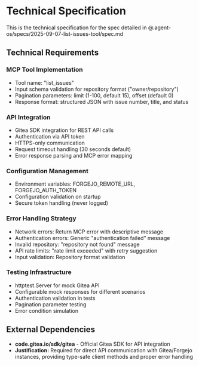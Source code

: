 # Technical Specification

This is the technical specification for the spec detailed in @.agent-os/specs/2025-09-07-list-issues-tool/spec.md

## Technical Requirements

### MCP Tool Implementation
- Tool name: "list_issues"
- Input schema validation for repository format ("owner/repository")
- Pagination parameters: limit (1-100, default 15), offset (default 0)
- Response format: structured JSON with issue number, title, and status

### API Integration
- Gitea SDK integration for REST API calls
- Authentication via API token
- HTTPS-only communication
- Request timeout handling (30 seconds default)
- Error response parsing and MCP error mapping

### Configuration Management
- Environment variables: FORGEJO_REMOTE_URL, FORGEJO_AUTH_TOKEN
- Configuration validation on startup
- Secure token handling (never logged)

### Error Handling Strategy
- Network errors: Return MCP error with descriptive message
- Authentication errors: Generic "authentication failed" message
- Invalid repository: "repository not found" message
- API rate limits: "rate limit exceeded" with retry suggestion
- Input validation: Repository format validation

### Testing Infrastructure
- httptest.Server for mock Gitea API
- Configurable mock responses for different scenarios
- Authentication validation in tests
- Pagination parameter testing
- Error condition simulation

## External Dependencies

- **code.gitea.io/sdk/gitea** - Official Gitea SDK for API integration
- **Justification:** Required for direct API communication with Gitea/Forgejo instances, providing type-safe client methods and proper error handling
